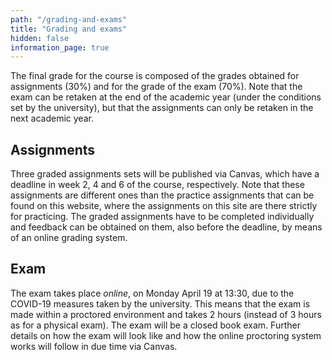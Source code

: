```yaml
---
path: "/grading-and-exams"
title: "Grading and exams"
hidden: false
information_page: true
---
```


The final grade for the course is composed of the grades obtained for assignments (30%) and for the grade of the exam (70%). Note that the exam can be retaken at the end of the academic year (under the conditions set by the university), but that the assignments can only be retaken in the next academic year.

## Assignments  
Three graded assignments sets will be published via Canvas, which have a deadline in week 2, 4 and 6 of the course, respectively. Note that these assignments are different ones than the practice assignments that can be found on this website, where the assignments on this site are there strictly for practicing. The graded assignments have to be completed individually and feedback can be obtained on them, also before the deadline, by means of an online grading system.

## Exam
The exam takes place *online*, on Monday April 19 at 13:30, due to the COVID-19 measures taken by the university. This means that the exam is made within a proctored environment and takes 2 hours (instead of 3 hours as for a physical exam). The exam will be a closed book exam. Further details on how the exam will look like and how the online proctoring system works will follow in due time via Canvas. 
